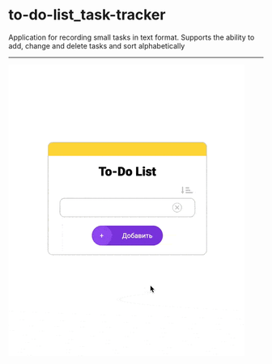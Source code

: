 # to-do-list_task-tracker
Application for recording small tasks in text format. Supports the ability to add, change and delete tasks and sort alphabetically
<hr><img src="https://github.com/victorblum/to-do-list_task-tracker/blob/main/images/to-do-list_task-tracker.gif" />
